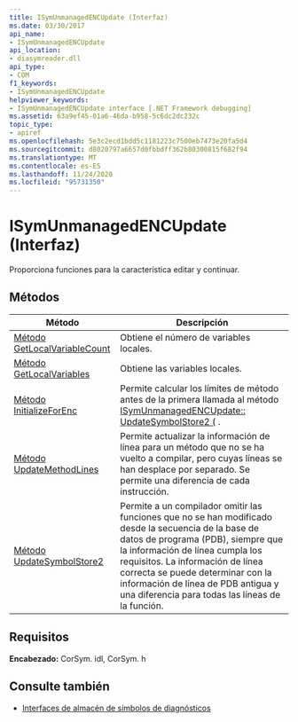 ```yaml
---
title: ISymUnmanagedENCUpdate (Interfaz)
ms.date: 03/30/2017
api_name:
- ISymUnmanagedENCUpdate
api_location:
- diasymreader.dll
api_type:
- COM
f1_keywords:
- ISymUnmanagedENCUpdate
helpviewer_keywords:
- ISymUnmanagedENCUpdate interface [.NET Framework debugging]
ms.assetid: 63a9ef45-01a6-46da-b958-5c6dc2dc232c
topic_type:
- apiref
ms.openlocfilehash: 5e3c2ecd1bdd5c1181223c7500eb7473e20fa5d4
ms.sourcegitcommit: d8020797a6657d0fbbdff362b80300815f682f94
ms.translationtype: MT
ms.contentlocale: es-ES
ms.lasthandoff: 11/24/2020
ms.locfileid: "95731350"
---
```

# <a name="isymunmanagedencupdate-interface"></a>ISymUnmanagedENCUpdate (Interfaz)

Proporciona funciones para la característica editar y continuar.  
  
## <a name="methods"></a>Métodos  
  
|Método|Descripción|  
|------------|-----------------|  
|[Método GetLocalVariableCount](isymunmanagedencupdate-getlocalvariablecount-method.md)|Obtiene el número de variables locales.|  
|[Método GetLocalVariables](isymunmanagedencupdate-getlocalvariables-method.md)|Obtiene las variables locales.|  
|[Método InitializeForEnc](isymunmanagedencupdate-initializeforenc-method.md)|Permite calcular los límites de método antes de la primera llamada al método [ISymUnmanagedENCUpdate:: UpdateSymbolStore2 (](isymunmanagedencupdate-updatesymbolstore2-method.md) .|  
|[Método UpdateMethodLines](isymunmanagedencupdate-updatemethodlines-method.md)|Permite actualizar la información de línea para un método que no se ha vuelto a compilar, pero cuyas líneas se han desplace por separado. Se permite una diferencia de cada instrucción.|  
|[Método UpdateSymbolStore2](isymunmanagedencupdate-updatesymbolstore2-method.md)|Permite a un compilador omitir las funciones que no se han modificado desde la secuencia de la base de datos de programa (PDB), siempre que la información de línea cumpla los requisitos. La información de línea correcta se puede determinar con la información de línea de PDB antigua y una diferencia para todas las líneas de la función.|  
  
## <a name="requirements"></a>Requisitos  

 **Encabezado:** CorSym. idl, CorSym. h  
  
## <a name="see-also"></a>Consulte también

- [Interfaces de almacén de símbolos de diagnósticos](diagnostics-symbol-store-interfaces.md)
